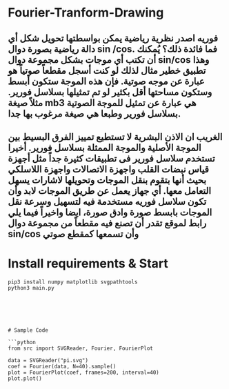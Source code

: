 # Fourier-Tranform-Drawing
## فوريه اصدر نظرية رياضية يمكن بواسطتها تحويل شكل أي دالة رياضية بصورة دوال sin /cos. فما فائدة ذلك؟ يُمكنك أن تكتب أي موجات بشكل مجموعة دوال sin/cos وهذا  تطبيق خطير مثال لذلك لو كنت أسجل مقطعاً صوتياً هو عبارة عن موجه صوتية. فإن هذه الموجة ستكون أبسط وستكون مساحتها أقل بكثير لو تم تمثيلها بسلاسل فورير. مثلاً صيغة mb3 هي عبارة عن تمثيل للموجة الصوتية بسلاسل فورير وطبعا هي صيغة مرغوب بها جدا.
## الغريب ان الاذن البشرية لا تستطيع تمييز الفرق البسيط بين الموجة الأصلية والموجة الممثلة بسلاسل فورير. أخيرا تستخدم سلاسل فورير فى تطبيقات كثيرة جداً مثل أجهزة قياس نبضات القلب واجهزة الاتصالات واجهزة اللاسلكي بحيث أنها بتقوم بنقل الموجات وتحويلها لاشارات يسهل التعامل معها. أي جهاز يعمل عن طريق الموجات لابد وأن تكون سلاسل فوريه مستخدمة فيه لتسهيل وسرعة نقل الموجات بابسط صورة وادق صورة، ايضا واخيراً فيما يلي رابط لموقع تقدر أن تصنع فيه مقطعاً من مجموعة دوال sin/cos  وأن تسمعها كمقطع صوتي
# Install requirements & Start

```
pip3 install numpy matplotlib svgpathtools
python3 main.py






# Sample Code

```python
from src import SVGReader, Fourier, FourierPlot

data = SVGReader("pi.svg")
coef = Fourier(data, N=40).sample()
plot = FourierPlot(coef, frames=200, interval=40)
plot.plot()
```

